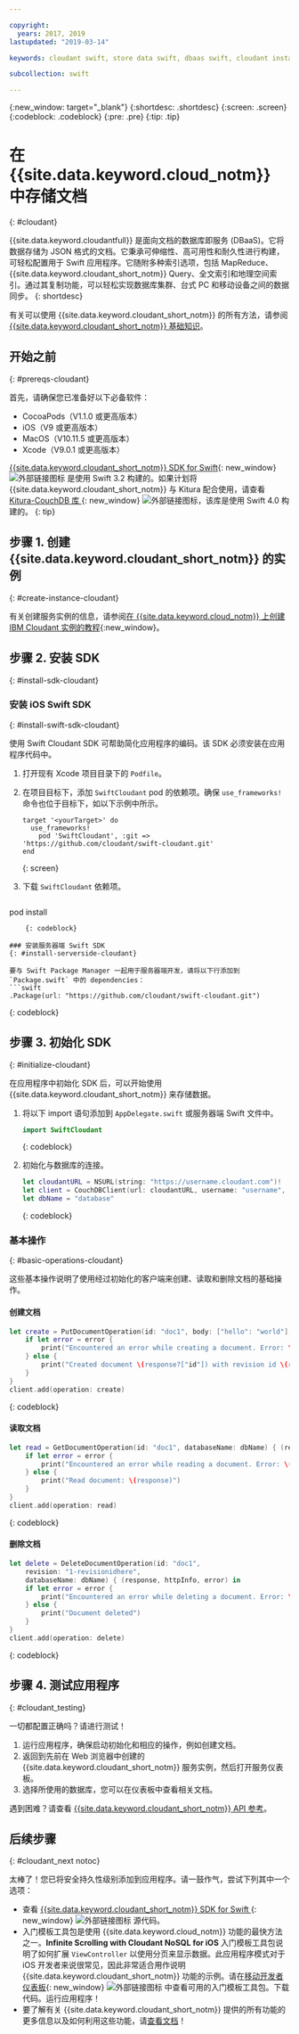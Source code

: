 ```yaml
---

copyright:
  years: 2017, 2019
lastupdated: "2019-03-14"

keywords: cloudant swift, store data swift, dbaas swift, cloudant instance swift, initialize sdk swift, create document swift, read document swift, delete document swift

subcollection: swift

---
```


{:new_window: target="_blank"}
{:shortdesc: .shortdesc}
{:screen: .screen}
{:codeblock: .codeblock}
{:pre: .pre}
{:tip: .tip}

# 在 {{site.data.keyword.cloud_notm}} 中存储文档
{: #cloudant}

{{site.data.keyword.cloudantfull}} 是面向文档的数据库即服务 (DBaaS)。它将数据存储为 JSON 格式的文档。它秉承可伸缩性、高可用性和耐久性进行构建，可轻松配置用于 Swift 应用程序。它随附多种索引选项，包括 MapReduce、{{site.data.keyword.cloudant_short_notm}} Query、全文索引和地理空间索引。通过其复制功能，可以轻松实现数据库集群、台式 PC 和移动设备之间的数据同步。
{: shortdesc}

有关可以使用 {{site.data.keyword.cloudant_short_notm}} 的所有方法，请参阅 [{{site.data.keyword.cloudant_short_notm}} 基础知识](/docs/services/Cloudant/basics?topic=cloudant-ibm-cloudant-basics#cloudant-nosql-db-basics)。

## 开始之前
{: #prereqs-cloudant}

首先，请确保您已准备好以下必备软件：
 * CocoaPods（V1.1.0 或更高版本）
 * iOS（V9 或更高版本）
 * MacOS（V10.11.5 或更高版本）
 * Xcode（V9.0.1 或更高版本）

[{{site.data.keyword.cloudant_short_notm}} SDK for Swift](https://github.com/cloudant/swift-cloudant){: new_window} ![外部链接图标](../../icons/launch-glyph.svg "外部链接图标") 是使用 Swift 3.2 构建的。如果计划将 {{site.data.keyword.cloudant_short_notm}} 与 Kitura 配合使用，请查看 [Kitura-CouchDB 库 ](https://github.com/IBM-Swift/Kitura-CouchDB){: new_window} ![外部链接图标](../../icons/launch-glyph.svg "外部链接图标")，该库是使用 Swift 4.0 构建的。
{: tip}

## 步骤 1. 创建 {{site.data.keyword.cloudant_short_notm}} 的实例
{: #create-instance-cloudant}

有关创建服务实例的信息，请参阅[在 {{site.data.keyword.cloud_notm}} 上创建 IBM Cloudant 实例的教程](/docs/services/Cloudant/tutorials?topic=cloudant-creating-an-ibm-cloudant-instance-on-ibm-cloud#creating-an-ibm-cloudant-instance-on-ibm-cloud){:new_window}。

## 步骤 2. 安装 SDK
{: #install-sdk-cloudant}

### 安装 iOS Swift SDK
{: #install-swift-sdk-cloudant}

使用 Swift Cloudant SDK 可帮助简化应用程序的编码。该 SDK 必须安装在应用程序代码中。

1. 打开现有 Xcode 项目目录下的 `Podfile`。
2. 在项目目标下，添加 `SwiftCloudant` pod 的依赖项。确保 `use_frameworks!` 命令也位于目标下，如以下示例中所示。
    ```
    target '<yourTarget>' do
      use_frameworks!
        pod 'SwiftCloudant', :git => 'https://github.com/cloudant/swift-cloudant.git'
    end
    ```
    {: screen}

3. 下载 `SwiftCloudant` 依赖项。
    ```
pod install
```
    {: codeblock}

### 安装服务器端 Swift SDK
{: #install-serverside-cloudant}

要与 Swift Package Manager 一起用于服务器端开发，请将以下行添加到 `Package.swift` 中的 dependencies：
```swift
.Package(url: "https://github.com/cloudant/swift-cloudant.git")
```
{: codeblock}

## 步骤 3. 初始化 SDK
{: #initialize-cloudant}

在应用程序中初始化 SDK 后，可以开始使用 {{site.data.keyword.cloudant_short_notm}} 来存储数据。

1.  将以下 import 语句添加到 `AppDelegate.swift` 或服务器端 Swift 文件中。
    ```swift
    import SwiftCloudant
    ```
    {: codeblock}

2. 初始化与数据库的连接。
    ```swift
    let cloudantURL = NSURL(string: "https://username.cloudant.com")!
    let client = CouchDBClient(url: cloudantURL, username: "username", password: "password")
    let dbName = "database"
    ```
    {: codeblock}

### 基本操作
{: #basic-operations-cloudant}

这些基本操作说明了使用经过初始化的客户端来创建、读取和删除文档的基础操作。

#### 创建文档
```swift
let create = PutDocumentOperation(id: "doc1", body: ["hello": "world"], databaseName: dbName) {(response, httpInfo, error) in
    if let error = error {
        print("Encountered an error while creating a document. Error: \(error)")
    } else {
        print("Created document \(response?["id"]) with revision id \(response?["rev"])")
    }
}
client.add(operation: create)
```
{: codeblock}

#### 读取文档
```swift
let read = GetDocumentOperation(id: "doc1", databaseName: dbName) { (response, httpInfo, error) in
    if let error = error {
        print("Encountered an error while reading a document. Error: \(error)")
    } else {
        print("Read document: \(response)")
    }   
}
client.add(operation: read)
```
{: codeblock}

#### 删除文档
```swift
let delete = DeleteDocumentOperation(id: "doc1",
    revision: "1-revisionidhere",
    databaseName: dbName) { (response, httpInfo, error) in
    if let error = error {
        print("Encountered an error while deleting a document. Error: \(error)")
    } else {
        print("Document deleted")
    }   
}
client.add(operation: delete)
```
{: codeblock}

## 步骤 4. 测试应用程序
{: #cloudant_testing}

一切都配置正确吗？请进行测试！

1. 运行应用程序，确保启动初始化和相应的操作，例如创建文档。
2. 返回到先前在 Web 浏览器中创建的 {{site.data.keyword.cloudant_short_notm}} 服务实例，然后打开服务仪表板。
3. 选择所使用的数据库，您可以在仪表板中查看相关文档。

遇到困难？请查看 [{{site.data.keyword.cloudant_short_notm}} API 参考](/docs/services/Cloudant/api?topic=cloudant-ibm-cloudant-basics#api-reference-overview)。

## 后续步骤
{: #cloudant_next notoc}

太棒了！您已将安全持久性级别添加到应用程序。请一鼓作气，尝试下列其中一个选项：

* 查看 [{{site.data.keyword.cloudant_short_notm}} SDK for Swift ](https://github.com/cloudant/swift-cloudant){: new_window} ![外部链接图标](../../icons/launch-glyph.svg "外部链接图标") 源代码。
* 入门模板工具包是使用 {{site.data.keyword.cloud_notm}} 功能的最快方法之一。**Infinite Scrolling with Cloudant NoSQL for iOS** 入门模板工具包说明了如何扩展 `ViewController` 以使用分页来显示数据。此应用程序模式对于 iOS 开发者来说很常见，因此非常适合用作说明 {{site.data.keyword.cloudant_short_notm}} 功能的示例。请在[移动开发者仪表板](https://cloud.ibm.com/developer/mobile/dashboard){: new_window} ![外部链接图标](../../icons/launch-glyph.svg "外部链接图标") 中查看可用的入门模板工具包。下载代码。运行应用程序！
* 要了解有关 {{site.data.keyword.cloudant_short_notm}} 提供的所有功能的更多信息以及如何利用这些功能，请[查看文档](/docs/services/Cloudant?topic=cloudant-ibm-cloudant-basics#ibm-cloudant-basics)！
